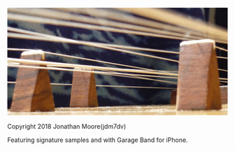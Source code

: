 ![Sociogenomics](pythagoras.gif)

Copyright 2018 Jonathan Moore(jdm7dv)

Featuring signature samples and with Garage Band for iPhone.